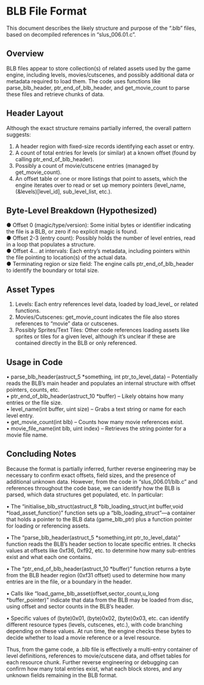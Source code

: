 # BLB File Format

This document describes the likely structure and purpose of the “.blb” files, based on decompiled references in “slus_006.01.c”.

## Overview

BLB files appear to store collection(s) of related assets used by the game engine, including levels, movies/cutscenes, and possibly additional data or metadata required to load them. The code uses functions like parse_blb_header, ptr_end_of_blb_header, and get_movie_count to parse these files and retrieve chunks of data.

## Header Layout

Although the exact structure remains partially inferred, the overall pattern suggests:
1. A header region with fixed-size records identifying each asset or entry.
2. A count of total entries for levels (or similar) at a known offset (found by calling ptr_end_of_blb_header).
3. Possibly a count of movie/cutscene entries (managed by get_movie_count).
4. An offset table or one or more listings that point to assets, which the engine iterates over to read or set up memory pointers (level_name, (&levels)[level_id], sub_level_list, etc.).

## Byte-Level Breakdown (Hypothesized)

● Offset 0 (magic/type/version): Some initial bytes or identifier indicating the file is a BLB, or zero if no explicit magic is found.  
● Offset 2-3 (entry count): Possibly holds the number of level entries, read in a loop that populates a structure.  
● Offset 4... at intervals: Each entry’s metadata, including pointers within the file pointing to location(s) of the actual data.  
● Terminating region or size field: The engine calls ptr_end_of_blb_header to identify the boundary or total size.

## Asset Types

1. Levels: Each entry references level data, loaded by load_level_ or related functions.  
2. Movies/Cutscenes: get_movie_count indicates the file also stores references to “movie” data or cutscenes.  
3. Possibly Sprites/Text Tiles: Other code references loading assets like sprites or tiles for a given level, although it’s unclear if these are contained directly in the BLB or only referenced.

## Usage in Code

• parse_blb_header(astruct_5 *something, int ptr_to_level_data) – Potentially reads the BLB’s main header and populates an internal structure with offset pointers, counts, etc.  
• ptr_end_of_blb_header(astruct_10 *buffer) – Likely obtains how many entries or the file size.  
• level_name(int buffer, uint size) – Grabs a text string or name for each level entry.  
• get_movie_count(int blb) – Counts how many movie references exist.  
• movie_file_name(int blb, uint index) – Retrieves the string pointer for a movie file name.

## Concluding Notes

Because the format is partially inferred, further reverse engineering may be necessary to confirm exact offsets, field sizes, and the presence of additional unknown data. However, from the code in “slus_006.01/blb.c” and references throughout the code base, we can identify how the BLB is parsed, which data structures get populated, etc. In particular:

• The “initialise_blb_struct(astruct_8 *blb_loading_struct,int buffer,void *load_asset_function)” function sets up a “blb_loading_struct”—a container that holds a pointer to the BLB data (game_blb_ptr) plus a function pointer for loading or referencing assets.

• The “parse_blb_header(astruct_5 *something,int ptr_to_level_data)” function reads the BLB’s header section to locate specific entries. It checks values at offsets like 0xf36, 0xf92, etc. to determine how many sub-entries exist and what each one contains.

• The “ptr_end_of_blb_header(astruct_10 *buffer)” function returns a byte from the BLB header region (0xf31 offset) used to determine how many entries are in the file, or a boundary in the header.

• Calls like “load_game_blb_asset(offset,sector_count,u_long *buffer_pointer)” indicate that data from the BLB may be loaded from disc, using offset and sector counts in the BLB’s header.

• Specific values of (byte)0x01, (byte)0x02, (byte)0x03, etc. can identify different resource types (levels, cutscenes, etc.), with code branching depending on these values. At run time, the engine checks these bytes to decide whether to load a movie reference or a level resource.

Thus, from the game code, a .blb file is effectively a multi-entry container of level definitions, references to movie/cutscene data, and offset tables for each resource chunk. Further reverse engineering or debugging can confirm how many total entries exist, what each block stores, and any unknown fields remaining in the BLB format.
